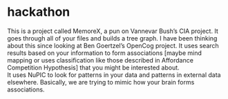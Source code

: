 # hackathon
This is a project called MemoreX, a pun on Vannevar Bush’s CIA project.
It goes through all of your files and builds a tree graph.   I have been thinking about this since looking at Ben Goertzel’s OpenCog project.
It uses search results based on your information to form associations [maybe mind mapping or uses classification like those described in Affordance Competition Hypothesis]  that you might be interested about.  
It uses NuPIC to look for patterns in your data and patterns in external data elsewhere.
Basically, we are trying to mimic how your brain forms associations. 
